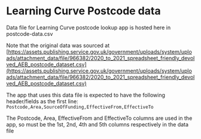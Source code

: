 # Learning Curve Postcode data
Data file for Learning Curve postcode lookup app is hosted here in postcode-data.csv

Note that the original data was sourced at [https://assets.publishing.service.gov.uk/government/uploads/system/uploads/attachment_data/file/966382/2020_to_2021_spreadsheet_friendly_devolved_AEB_postcode_dataset.csv](https://assets.publishing.service.gov.uk/government/uploads/system/uploads/attachment_data/file/966382/2020_to_2021_spreadsheet_friendly_devolved_AEB_postcode_dataset.csv)

The app that uses this data file is expected to have the following header/fields as the first line:
```Postcode,Area,SourceOfFunding,EffectiveFrom,EffectiveTo```

The Postcode, Area, EffectiveFrom and EffectiveTo columns are used in the app, so must be the 1st, 2nd, 4th and 5th columns respectively in the data file

  


